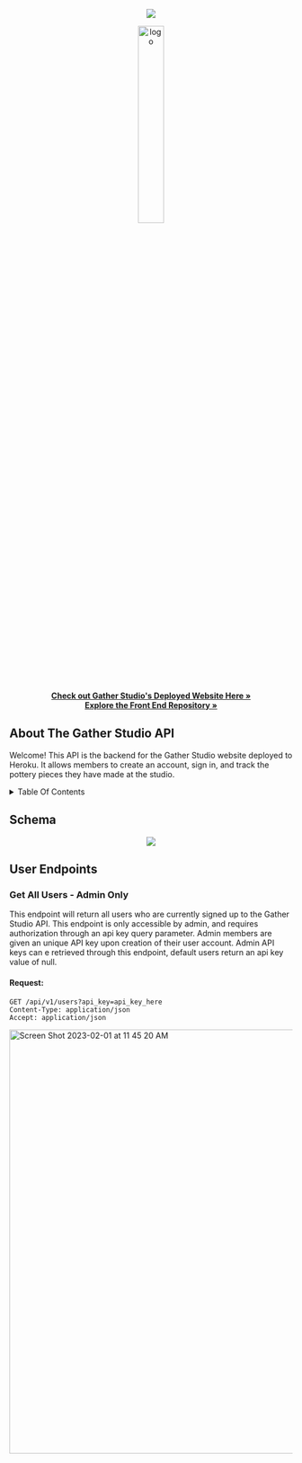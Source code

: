 <div align="center">
  <p> <img src="https://dl.circleci.com/status-badge/img/gh/Gather-Studio/gather_be/tree/main.svg?style=svg"> </p>
  <a href="https://moon-garden-fe.herokuapp.com/" target="_blank" rel="noopener noreferrer"><img src="https://user-images.githubusercontent.com/48455658/203390802-70fbe4a6-6741-40f5-8dd5-beed7cac0a2d.png" alt="logo" width="30%"/></a>
</div>

<p align="center">
  <a href="#"><strong>Check out Gather Studio's Deployed Website Here »</strong></a>
  <br>
  <a href="https://github.com/Gather-Studio/gather_fe"><strong>Explore the Front End Repository »</strong></a>
  </p>
</div>

## About The Gather Studio API

Welcome!
This API is the backend for the Gather Studio website deployed to Heroku. It allows members to create an account, sign in, and track the pottery pieces they have made at the studio. 

<details>
  <summary>Table Of Contents</summary>
  <ol>
    <li>
      <a href="#schema">Schema</a>
     </li>
    <li>
      <a href="#user-endpoints">User Endpoints</a>
      <ul>
        <li><a href="#get-all-users---admin-only">Get All Users</a></li>
        <li><a href="#get-user-by-id">Get User By ID</a></li>
        <li><a href="#create-user">Create User</a></li>
        <li><a href="#update-user">Update User</a></li>
        <li><a href="#delete-user">Delete User</a></li>
      </ul>
    </li>
    <li>
      <a href="#getting-started">User Item Endpoints</a>
      <ul>
        <li><a href="#get-all-user-items">Get All of a User's Items</a></li>
        <li><a href="#get-item">Get Item</a></li>
        <li><a href="#create-item">Create Item</a></li>
        <li><a href="#update-item">Update Item</a></li>
        <li><a href="#delete-item">Delete Item</a></li>
      </ul>
    </li>
    <li>
      <a href="#getting-started">Session Endpoints</a>
      <ul>
        <li><a href="#login">Login/Create Session</a></li>
      </ul>
    </li>
  </ol>
</details>

## Schema
<div align = "center">
  <img src="https://user-images.githubusercontent.com/48455658/216098476-00f5c207-dba7-4656-94ca-e890d105818d.png">
</div>

## User Endpoints

### Get All Users - Admin Only
This endpoint will return all users who are currently signed up to the Gather Studio API. This endpoint is only accessible by admin, and requires authorization through an api key query parameter. Admin members are given an unique API key upon creation of their user account. Admin API keys can e retrieved through this endpoint, default users return an api key value of null.

#### Request:
```
GET /api/v1/users?api_key=api_key_here
Content-Type: application/json
Accept: application/json
```
<img width="755" alt="Screen Shot 2023-02-01 at 11 45 20 AM" src="https://user-images.githubusercontent.com/48455658/216107147-81a55d54-c460-486f-95c6-093c144eadf8.png">



